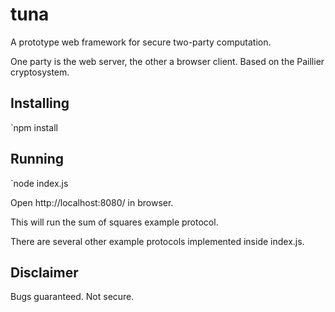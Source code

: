 # tuna

A prototype web framework for secure two-party computation.

One party is the web server, the other a browser client. Based on the Paillier cryptosystem.

Installing
-----------

`npm install

Running
-----------

`node index.js

Open http://localhost:8080/ in browser.

This will run the sum of squares example protocol.

There are several other example protocols implemented inside index.js.

Disclaimer
-----------

Bugs guaranteed. Not secure.
